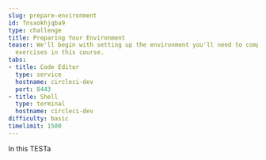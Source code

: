 ```yaml
---
slug: prepare-environment
id: fnsxokhjqba9
type: challenge
title: Preparing Your Environment
teaser: We'll begin with setting up the environment you'll need to complete the hands-on
  exercises in this course.
tabs:
- title: Code Editor
  type: service
  hostname: circleci-dev
  port: 8443
- title: Shell
  type: terminal
  hostname: circleci-dev
difficulty: basic
timelimit: 1500
---
```


In this TESTa